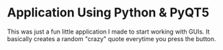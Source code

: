 # Application Using Python & PyQT5 

This was just a fun little application I made to start working with GUIs. It basically creates a random "crazy" quote everytime you press the button. 

